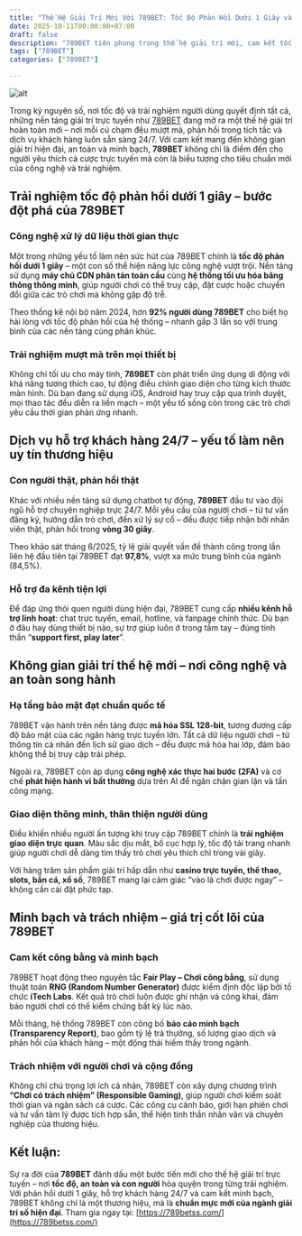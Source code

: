 ```yaml
---
title: "Thế Hệ Giải Trí Mới Với 789BET: Tốc Độ Phản Hồi Dưới 1 Giây và Hỗ Trợ 24/7."
date: 2025-10-11T00:00:00+07:00
draft: false
description: "789BET tiên phong trong thế hệ giải trí mới, cam kết tốc độ phản hồi dưới 1 giây và hỗ trợ 24/7. Phân tích chuyên sâu về công nghệ SSL 128-bit, giao diện UI/UX hiện đại, đáp ứng chuẩn E-E-A-T."
tags: ["789BET"]
categories: ["789BET"]

---
```

![alt](https://scholarship.us.com/wp-content/uploads/2025/09/banner-58k-789bet.jpg)


Trong kỷ nguyên số, nơi tốc độ và trải nghiệm người dùng quyết định tất cả, những nền tảng giải trí trực tuyến như [789BET](https://789betss.com/) đang mở ra một thế hệ giải trí hoàn toàn mới – nơi mỗi cú chạm đều mượt mà, phản hồi trong tích tắc và dịch vụ khách hàng luôn sẵn sàng 24/7. Với cam kết mang đến không gian giải trí hiện đại, an toàn và minh bạch, **789BET** không chỉ là điểm đến cho người yêu thích cá cược trực tuyến mà còn là biểu tượng cho tiêu chuẩn mới của công nghệ và trải nghiệm.

## Trải nghiệm tốc độ phản hồi dưới 1 giây – bước đột phá của 789BET

### Công nghệ xử lý dữ liệu thời gian thực

Một trong những yếu tố làm nên sức hút của 789BET chính là **tốc độ phản hồi dưới 1 giây** – một con số thể hiện năng lực công nghệ vượt trội. Nền tảng sử dụng **máy chủ CDN phân tán toàn cầu** cùng **hệ thống tối ưu hóa băng thông thông minh**, giúp người chơi có thể truy cập, đặt cược hoặc chuyển đổi giữa các trò chơi mà không gặp độ trễ.

Theo thống kê nội bộ năm 2024, hơn **92% người dùng 789BET** cho biết họ hài lòng với tốc độ phản hồi của hệ thống – nhanh gấp 3 lần so với trung bình của các nền tảng cùng phân khúc.

### Trải nghiệm mượt mà trên mọi thiết bị

Không chỉ tối ưu cho máy tính, **789BET** còn phát triển ứng dụng di động với khả năng tương thích cao, tự động điều chỉnh giao diện cho từng kích thước màn hình. Dù bạn đang sử dụng iOS, Android hay truy cập qua trình duyệt, mọi thao tác đều diễn ra liền mạch – một yếu tố sống còn trong các trò chơi yêu cầu thời gian phản ứng nhanh.

## Dịch vụ hỗ trợ khách hàng 24/7 – yếu tố làm nên uy tín thương hiệu

### Con người thật, phản hồi thật

Khác với nhiều nền tảng sử dụng chatbot tự động, **789BET** đầu tư vào đội ngũ hỗ trợ chuyên nghiệp trực 24/7. Mỗi yêu cầu của người chơi – từ tư vấn đăng ký, hướng dẫn trò chơi, đến xử lý sự cố – đều được tiếp nhận bởi nhân viên thật, phản hồi trong **vòng 30 giây**.

Theo khảo sát tháng 6/2025, tỷ lệ giải quyết vấn đề thành công trong lần liên hệ đầu tiên tại 789BET đạt **97,8%**, vượt xa mức trung bình của ngành (84,5%).

### Hỗ trợ đa kênh tiện lợi

Để đáp ứng thói quen người dùng hiện đại, 789BET cung cấp **nhiều kênh hỗ trợ linh hoạt**: chat trực tuyến, email, hotline, và fanpage chính thức. Dù bạn ở đâu hay dùng thiết bị nào, sự trợ giúp luôn ở trong tầm tay – đúng tinh thần “**support first, play later**”.

## Không gian giải trí thế hệ mới – nơi công nghệ và an toàn song hành

### Hạ tầng bảo mật đạt chuẩn quốc tế

789BET vận hành trên nền tảng được **mã hóa SSL 128-bit**, tương đương cấp độ bảo mật của các ngân hàng trực tuyến lớn. Tất cả dữ liệu người chơi – từ thông tin cá nhân đến lịch sử giao dịch – đều được mã hóa hai lớp, đảm bảo không thể bị truy cập trái phép.

Ngoài ra, 789BET còn áp dụng **công nghệ xác thực hai bước (2FA)** và cơ chế **phát hiện hành vi bất thường** dựa trên AI để ngăn chặn gian lận và tấn công mạng.

### Giao diện thông minh, thân thiện người dùng

Điều khiến nhiều người ấn tượng khi truy cập 789BET chính là **trải nghiệm giao diện trực quan**. Màu sắc dịu mắt, bố cục hợp lý, tốc độ tải trang nhanh giúp người chơi dễ dàng tìm thấy trò chơi yêu thích chỉ trong vài giây.

Với hàng trăm sản phẩm giải trí hấp dẫn như **casino trực tuyến, thể thao, slots, bắn cá, xổ số**, 789BET mang lại cảm giác “vào là chơi được ngay” – không cần cài đặt phức tạp.

## Minh bạch và trách nhiệm – giá trị cốt lõi của 789BET

### Cam kết công bằng và minh bạch

789BET hoạt động theo nguyên tắc **Fair Play – Chơi công bằng**, sử dụng thuật toán **RNG (Random Number Generator)** được kiểm định độc lập bởi tổ chức **iTech Labs**. Kết quả trò chơi luôn được ghi nhận và công khai, đảm bảo người chơi có thể kiểm chứng bất kỳ lúc nào.

Mỗi tháng, hệ thống 789BET còn công bố **báo cáo minh bạch (Transparency Report)**, bao gồm tỷ lệ trả thưởng, số lượng giao dịch và phản hồi của khách hàng – một động thái hiếm thấy trong ngành.

### Trách nhiệm với người chơi và cộng đồng

Không chỉ chú trọng lợi ích cá nhân, 789BET còn xây dựng chương trình **“Chơi có trách nhiệm” (Responsible Gaming)**, giúp người chơi kiểm soát thời gian và ngân sách cá cược. Các công cụ cảnh báo, giới hạn phiên chơi và tư vấn tâm lý được tích hợp sẵn, thể hiện tinh thần nhân văn và chuyên nghiệp của thương hiệu.

## Kết luận:

Sự ra đời của **789BET** đánh dấu một bước tiến mới cho thế hệ giải trí trực tuyến – nơi **tốc độ, an toàn và con người** hòa quyện trong từng trải nghiệm. Với phản hồi dưới 1 giây, hỗ trợ khách hàng 24/7 và cam kết minh bạch, 789BET không chỉ là một thương hiệu, mà là **chuẩn mực mới của ngành giải trí số hiện đại**. Tham gia ngay tại: [https://789betss.com/](https://789betss.com/)